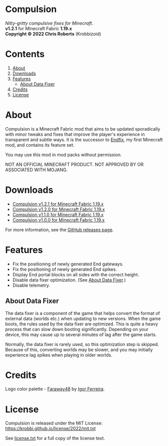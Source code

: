 # Compulsion
_Nitty-gritty compulsive fixes for Minecraft._  
__v1.2.1__ for Minecraft Fabric __1.19.x__  
__Copyright &copy; 2022 Chris Roberts__ (Krobbizoid)

# Contents
1. [About](#about)
2. [Downloads](#downloads)
3. [Features](#features)
   * [About Data Fixer](#about-data-fixer)
4. [Credits](#credits)
5. [License](#license)

# About
Compulsion is a Minecraft Fabric mod that aims to be updated sporadically with
minor tweaks and fixes that improve the player's experience in transparent and
subtle ways. It is the successor to
[Endfix](https://github.com/krobbi/fabricmc-endfix), my first Minecraft mod,
and contains its feature set.

You may use this mod in mod packs without permission.

NOT AN OFFICIAL MINECRAFT PRODUCT. NOT APPROVED BY OR ASSOCIATED WITH MOJANG.

# Downloads
* [Compulsion v1.2.1 for Minecraft Fabric 1.19.x](https://github.com/krobbi/compulsion/releases/download/v1.2.1/compulsion-1.2.1.jar)
* [Compulsion v1.2.0 for Minecraft Fabric 1.19.x](https://github.com/krobbi/compulsion/releases/download/v1.2.0/compulsion-1.2.0.jar)
* [Compulsion v1.1.0 for Minecraft Fabric 1.19.x](https://github.com/krobbi/compulsion/releases/download/v1.1.0/compulsion-1.1.0.jar)
* [Compulsion v1.0.0 for Minecraft Fabric 1.19.x](https://github.com/krobbi/compulsion/releases/download/v1.0.0/compulsion-1.0.0.jar)

For more information, see the [GitHub releases page](https://github.com/krobbi/compulsion/releases).

# Features
* Fix the positioning of newly generated End gateways.
* Fix the positioning of newly generated End spikes.
* Display End portal blocks on all sides with the correct height.
* Disable data fixer optimization. (See [About Data Fixer](#about-data-fixer).)
* Disable telemetry.

## About Data Fixer
The data fixer is a component of the game that helps convert the format of
external data (worlds etc.) when updating to new versions. When the game boots,
the rules used by the data fixer are optimized. This is quite a heavy process
that can slow down booting significantly. Depending on your device, this may
cause up to several minutes of lag after the game starts.

Normally, the data fixer is rarely used, so this optimization step is skipped.
Because of this, converting worlds may be slower, and you may initially
experience lag spikes when playing in older worlds.

# Credits
Logo color palette - [Faraway48](https://lospec.com/palette-list/faraway48) by
[Igor Ferreira](https://diemorth.github.io/diemorth).

# License
Compulsion is released under the MIT License:  
https://krobbi.github.io/license/2022/mit.txt

See [license.txt](./license.txt) for a full copy of the license text.
